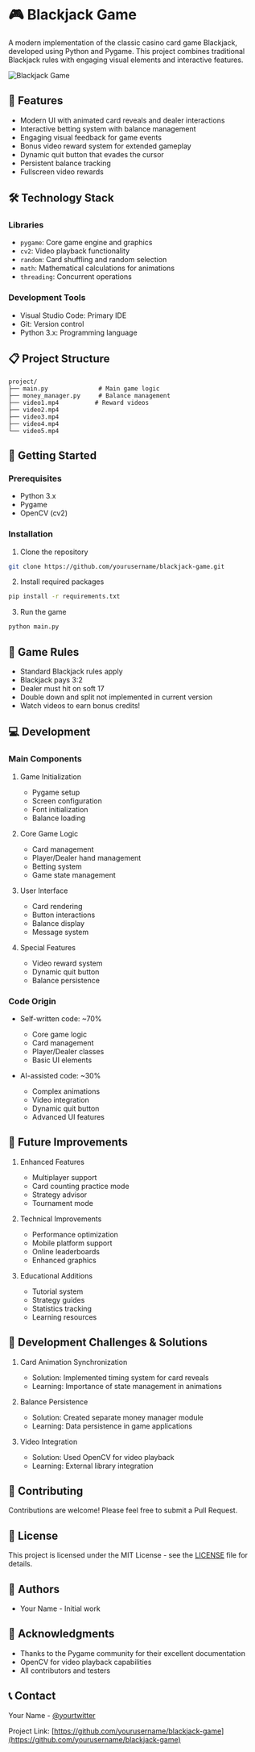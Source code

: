 # 🎮 Blackjack Game

A modern implementation of the classic casino card game Blackjack, developed using Python and Pygame. This project combines traditional Blackjack rules with engaging visual elements and interactive features.

![Blackjack Game](https://via.placeholder.com/800x400?text=Blackjack+Game+Screenshot)

## 🎯 Features

- Modern UI with animated card reveals and dealer interactions
- Interactive betting system with balance management
- Engaging visual feedback for game events
- Bonus video reward system for extended gameplay
- Dynamic quit button that evades the cursor
- Persistent balance tracking
- Fullscreen video rewards

## 🛠️ Technology Stack

### Libraries
- `pygame`: Core game engine and graphics
- `cv2`: Video playback functionality
- `random`: Card shuffling and random selection
- `math`: Mathematical calculations for animations
- `threading`: Concurrent operations

### Development Tools
- Visual Studio Code: Primary IDE
- Git: Version control
- Python 3.x: Programming language

## 📋 Project Structure
```
project/
├── main.py              # Main game logic
├── money_manager.py     # Balance management
├── video1.mp4          # Reward videos
├── video2.mp4
├── video3.mp4
├── video4.mp4
└── video5.mp4
```

## 🚀 Getting Started

### Prerequisites
- Python 3.x
- Pygame
- OpenCV (cv2)

### Installation
1. Clone the repository
```bash
git clone https://github.com/yourusername/blackjack-game.git
```

2. Install required packages
```bash
pip install -r requirements.txt
```

3. Run the game
```bash
python main.py
```

## 🎲 Game Rules

- Standard Blackjack rules apply
- Blackjack pays 3:2
- Dealer must hit on soft 17
- Double down and split not implemented in current version
- Watch videos to earn bonus credits!

## 💻 Development

### Main Components
1. Game Initialization
   - Pygame setup
   - Screen configuration
   - Font initialization
   - Balance loading

2. Core Game Logic
   - Card management
   - Player/Dealer hand management
   - Betting system
   - Game state management

3. User Interface
   - Card rendering
   - Button interactions
   - Balance display
   - Message system

4. Special Features
   - Video reward system
   - Dynamic quit button
   - Balance persistence

### Code Origin
- Self-written code: ~70%
  - Core game logic
  - Card management
  - Player/Dealer classes
  - Basic UI elements

- AI-assisted code: ~30%
  - Complex animations
  - Video integration
  - Dynamic quit button
  - Advanced UI features

## 🔮 Future Improvements

1. Enhanced Features
   - Multiplayer support
   - Card counting practice mode
   - Strategy advisor
   - Tournament mode

2. Technical Improvements
   - Performance optimization
   - Mobile platform support
   - Online leaderboards
   - Enhanced graphics

3. Educational Additions
   - Tutorial system
   - Strategy guides
   - Statistics tracking
   - Learning resources

## 📝 Development Challenges & Solutions

1. Card Animation Synchronization
   - Solution: Implemented timing system for card reveals
   - Learning: Importance of state management in animations

2. Balance Persistence
   - Solution: Created separate money manager module
   - Learning: Data persistence in game applications

3. Video Integration
   - Solution: Used OpenCV for video playback
   - Learning: External library integration

## 🤝 Contributing

Contributions are welcome! Please feel free to submit a Pull Request.

## 📄 License

This project is licensed under the MIT License - see the [LICENSE](LICENSE) file for details.

## 👥 Authors

- Your Name - Initial work

## 🙏 Acknowledgments

- Thanks to the Pygame community for their excellent documentation
- OpenCV for video playback capabilities
- All contributors and testers

## 📞 Contact

Your Name - [@yourtwitter](https://twitter.com/yourtwitter)

Project Link: [https://github.com/yourusername/blackjack-game](https://github.com/yourusername/blackjack-game) 
